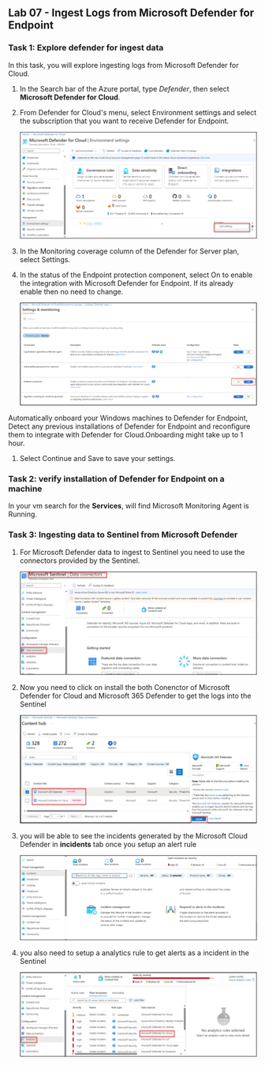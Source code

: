 ## Lab 07 - Ingest Logs from Microsoft Defender for Endpoint

### Task 1: Explore defender for ingest data

In this task, you will explore ingesting logs from Microsoft Defender for Cloud.

1. In the Search bar of the Azure portal, type *Defender*, then select **Microsoft Defender for Cloud**.

1. From Defender for Cloud's menu, select Environment settings and select the subscription that you want to receive Defender for Endpoint.

     ![Picture 1](../media/Subscription_Select.png)

1. In the Monitoring coverage column of the Defender for Server plan, select Settings.

1. In the status of the Endpoint protection component, select On to enable the integration with Microsoft Defender for Endpoint. If its already enable then no need to change.

     ![Picture 1](../media/Endpoint_Protection_1.png)

Automatically onboard your Windows machines to Defender for Endpoint, Detect any previous installations of Defender for Endpoint and reconfigure them to integrate with Defender for Cloud.Onboarding might take up to 1 hour.

1. Select Continue and Save to save your settings.


### Task 2: verify installation of Defender for Endpoint on a machine

In your vm search for the **Services**, will find Microsoft Monitoring Agent is Running.

### Task 3: Ingesting data to Sentinel from Microsoft Defender 

1. For Microsoft Defender data to ingest to Sentinel you need to use the connectors provided by the Sentinel.

   ![Picture 1](../media/Sentinel_course_6_dataconnectors_1.png)

1. Now you need to click on install the both Conenctor of Microsoft Defender for Cloud and Microsoft 365 Defender to get the logs into the Sentinel

   ![Picture 1](../media/Sentinel_Install_Defender_Connector_2.png)

1. you will be able to see the incidents generated by the Microsoft Cloud Defender in **incidents** tab once you setup an alert rule   

   ![Picture 1](../media/Sentinel_course_incidents_3.png)

1. you also need to setup a analytics rule to get alerts as a incident in the Sentinel
   
   ![Picture 1](../media/Sentinel_course_analyticsrule_4.png)
